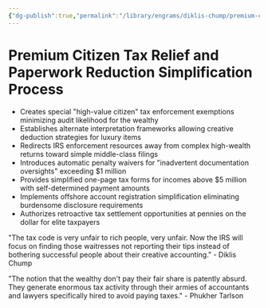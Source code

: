 ```yaml
---
{"dg-publish":true,"permalink":"/library/engrams/diklis-chump/premium-citizen-tax-relief-and-paperwork-reduction-simplification-process/","tags":["DC/Aristocracy","DC/AS1"]}
---
```


# Premium Citizen Tax Relief and Paperwork Reduction Simplification Process

- Creates special "high-value citizen" tax enforcement exemptions minimizing audit likelihood for the wealthy
- Establishes alternate interpretation frameworks allowing creative deduction strategies for luxury items
- Redirects IRS enforcement resources away from complex high-wealth returns toward simple middle-class filings
- Introduces automatic penalty waivers for "inadvertent documentation oversights" exceeding $1 million
- Provides simplified one-page tax forms for incomes above $5 million with self-determined payment amounts
- Implements offshore account registration simplification eliminating burdensome disclosure requirements
- Authorizes retroactive tax settlement opportunities at pennies on the dollar for elite taxpayers

"The tax code is very unfair to rich people, very unfair. Now the IRS will focus on finding those waitresses not reporting their tips instead of bothering successful people about their creative accounting." - Diklis Chump

"The notion that the wealthy don't pay their fair share is patently absurd. They generate enormous tax activity through their armies of accountants and lawyers specifically hired to avoid paying taxes." - Phukher Tarlson
